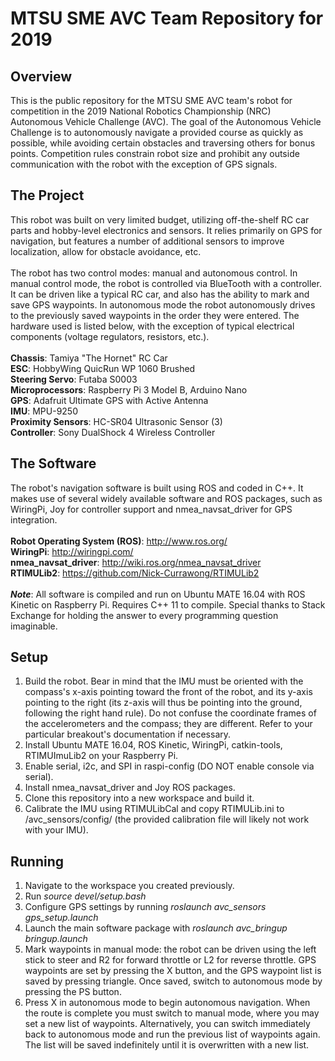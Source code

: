 # MTSU SME AVC Team Repository for 2019
## Overview ##
This is the public repository for the MTSU SME AVC team's robot for competition in the 2019 National Robotics Championship (NRC) Autonomous Vehicle Challenge (AVC). The goal of the Autonomous Vehicle Challenge is to autonomously navigate a provided course as quickly as possible, while avoiding certain obstacles and traversing others for bonus points. Competition rules constrain robot size and prohibit any outside communication with the robot with the exception of GPS signals.
## The Project ##
This robot was built on very limited budget, utilizing off-the-shelf RC car parts and hobby-level electronics and sensors. It relies primarily on GPS for navigation, but features a number of additional sensors to improve localization, allow for obstacle avoidance, etc.<br><br>
The robot has two control modes: manual and autonomous control. In manual control mode, the robot is controlled via BlueTooth with a controller. It can be driven like a typical RC car, and also has the ability to mark and save GPS waypoints. In autonomous mode the robot autonomously drives to the previously saved waypoints in the order they were entered. The hardware used is listed below, with the exception of typical electrical components (voltage regulators, resistors, etc.).<br><br>
__Chassis__: Tamiya "The Hornet" RC Car<br>
__ESC__: HobbyWing QuicRun WP 1060 Brushed<br>
__Steering Servo__: Futaba S0003<br>
__Microprocessors__: Raspberry Pi 3 Model B, Arduino Nano<br>
__GPS__: Adafruit Ultimate GPS with Active Antenna<br>
__IMU__: MPU-9250<br>
__Proximity Sensors__: HC-SR04 Ultrasonic Sensor (3)<br>
__Controller__: Sony DualShock 4 Wireless Controller<br>
## The Software ##
The robot's navigation software is built using ROS and coded in C++. It makes use of several widely available software and ROS packages, such as WiringPi, Joy for controller support and nmea_navsat_driver for GPS integration.<br><br>
__Robot Operating System (ROS)__: http://www.ros.org/<br>
__WiringPi__: http://wiringpi.com/<br>
__nmea_navsat_driver__: http://wiki.ros.org/nmea_navsat_driver<br>
__RTIMULib2__: https://github.com/Nick-Currawong/RTIMULib2<br><br>
__*Note*__: All software is compiled and run on Ubuntu MATE 16.04 with ROS Kinetic on Raspberry Pi. Requires C++ 11 to compile. Special thanks to Stack Exchange for holding the answer to every programming question imaginable.<br>
## Setup ##
1. Build the robot. Bear in mind that the IMU must be oriented with the compass's x-axis pointing toward the front of the robot, and its y-axis pointing to the right (its z-axis will thus be pointing into the ground, following the right hand rule). Do not confuse the coordinate frames of the accelerometers and the compass; they are different. Refer to your particular breakout's documentation if necessary.<br>
2. Install Ubuntu MATE 16.04, ROS Kinetic, WiringPi, catkin-tools, RTIMUImuLib2 on your Raspberry Pi.<br>
3. Enable serial, i2c, and SPI in raspi-config (DO NOT enable console via serial).<br>
4. Install nmea_navsat_driver and Joy ROS packages.<br>
5. Clone this repository into a new workspace and build it.<br>
6. Calibrate the IMU using RTIMULibCal and copy RTIMULib.ini to /avc_sensors/config/ (the provided calibration file will likely not work with your IMU).<br>
## Running ##
1. Navigate to the workspace you created previously.<br>
2. Run *source devel/setup.bash*<br>
3. Configure GPS settings by running *roslaunch avc_sensors gps_setup.launch*<br>
4. Launch the main software package with *roslaunch avc_bringup bringup.launch*<br>
5. Mark waypoints in manual mode: the robot can be driven using the left stick to steer and R2 for forward throttle or L2 for reverse throttle. GPS waypoints are set by pressing the X button, and the GPS waypoint list is saved by pressing triangle. Once saved, switch to autonomous mode by pressing the PS button.<br>
6. Press X in autonomous mode to begin autonomous navigation. When the route is complete you must switch to manual mode, where you may set a new list of waypoints. Alternatively, you can switch immediately back to autonomous mode and run the previous list of waypoints again. The list will be saved indefinitely until it is overwritten with a new list.<br><br>
